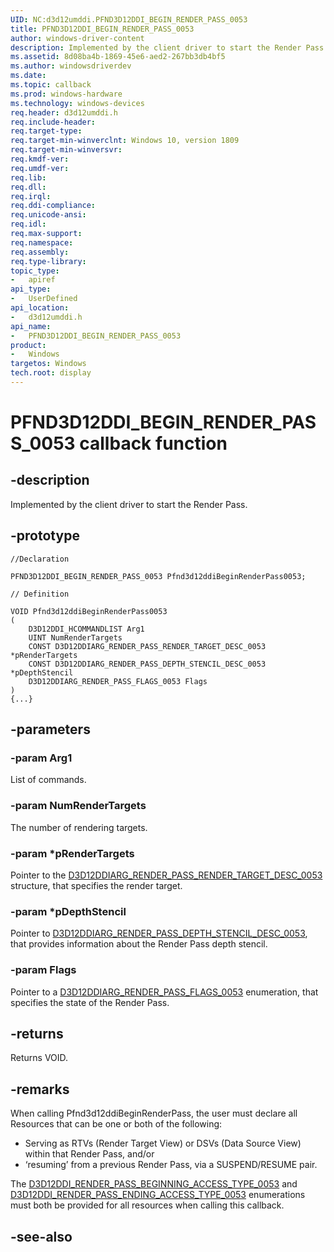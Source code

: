 ```yaml
---
UID: NC:d3d12umddi.PFND3D12DDI_BEGIN_RENDER_PASS_0053
title: PFND3D12DDI_BEGIN_RENDER_PASS_0053
author: windows-driver-content
description: Implemented by the client driver to start the Render Pass. 
ms.assetid: 8d08ba4b-1869-45e6-aed2-267bb3db4bf5
ms.author: windowsdriverdev
ms.date: 
ms.topic: callback
ms.prod: windows-hardware
ms.technology: windows-devices
req.header: d3d12umddi.h
req.include-header:
req.target-type:
req.target-min-winverclnt: Windows 10, version 1809
req.target-min-winversvr:
req.kmdf-ver:
req.umdf-ver:
req.lib:
req.dll:
req.irql: 
req.ddi-compliance:
req.unicode-ansi:
req.idl:
req.max-support:
req.namespace:
req.assembly:
req.type-library: 
topic_type: 
-	apiref
api_type: 
-	UserDefined
api_location: 
-	d3d12umddi.h
api_name: 
-	PFND3D12DDI_BEGIN_RENDER_PASS_0053
product:
-	Windows
targetos: Windows
tech.root: display
---
```


# PFND3D12DDI_BEGIN_RENDER_PASS_0053 callback function

## -description

Implemented by the client driver to start the Render Pass.

## -prototype

```
//Declaration

PFND3D12DDI_BEGIN_RENDER_PASS_0053 Pfnd3d12ddiBeginRenderPass0053; 

// Definition

VOID Pfnd3d12ddiBeginRenderPass0053 
(
	D3D12DDI_HCOMMANDLIST Arg1
	UINT NumRenderTargets
	CONST D3D12DDIARG_RENDER_PASS_RENDER_TARGET_DESC_0053 *pRenderTargets
	CONST D3D12DDIARG_RENDER_PASS_DEPTH_STENCIL_DESC_0053 *pDepthStencil
	D3D12DDIARG_RENDER_PASS_FLAGS_0053 Flags
)
{...}

```

## -parameters

### -param Arg1

List of commands.

### -param NumRenderTargets

The number of rendering targets.

### -param *pRenderTargets

Pointer to the [D3D12DDIARG_RENDER_PASS_RENDER_TARGET_DESC_0053](ns-d3d12umddi-d3d12ddiarg_render_pass_render_target_desc_0053.md) structure, that specifies the render target.

### -param *pDepthStencil

Pointer to [D3D12DDIARG_RENDER_PASS_DEPTH_STENCIL_DESC_0053](ns-d3d12umddi-d3d12ddiarg_render_pass_depth_stencil_desc_0053.md), that provides information about the Render Pass depth stencil.


### -param Flags

Pointer to a [D3D12DDIARG_RENDER_PASS_FLAGS_0053](ne-d3d12umddi-d3d12ddiarg_render_pass_flags_0053.md) enumeration, that specifies the state of the Render Pass.

## -returns

Returns VOID.

## -remarks

When calling Pfnd3d12ddiBeginRenderPass, the user must declare all Resources that can be one or both of the following:

* Serving as RTVs (Render Target View) or DSVs (Data Source View) within that Render Pass, and/or
* ‘resuming’ from a previous Render Pass, via a SUSPEND/RESUME pair.

The [D3D12DDI_RENDER_PASS_BEGINNING_ACCESS_TYPE_0053](ne-d3d12umddi-d3d12ddi_render_pass_beginning_access_type_0053.md) and [D3D12DDI_RENDER_PASS_ENDING_ACCESS_TYPE_0053](ne-d3d12umddi-d3d12ddi_render_pass_ending_access_type_0053.md) enumerations must both be provided for all resources when calling this callback.

## -see-also